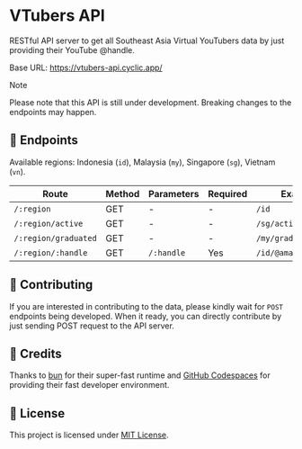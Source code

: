 # VTubers API

RESTful API server to get all Southeast Asia Virtual YouTubers data by just providing their YouTube @handle.

Base URL: https://vtubers-api.cyclic.app/

> [!NOTE]
> Please note that this API is still under development. Breaking changes to the endpoints may happen.

## 🚦 Endpoints

Available regions: Indonesia (`id`), Malaysia (`my`), Singapore (`sg`), Vietnam (`vn`).

| Route                | Method | Parameters | Required | Examples               |
| -------------------- | ------ | ---------- | -------- | ---------------------- |
| `/:region`           | GET    | -          | -        | `/id`                  |
| `/:region/active`    | GET    | -          | -        | `/sg/active`           |
| `/:region/graduated` | GET    | -          | -        | `/my/graduated`        |
| `/:region/:handle`   | GET    | `/:handle` | Yes      | `/id/@amayaclorentine` |

## 🙌 Contributing

If you are interested in contributing to the data, please kindly wait for `POST` endpoints being developed. When it ready, you can directly contribute by just sending POST request to the API server.

## 💖 Credits

Thanks to [bun](https://bun.sh) for their super-fast runtime and [GitHub Codespaces](https://github.com/codespaces) for providing their fast developer environment.

## 📃 License

This project is licensed under [MIT License](./LICENSE).
